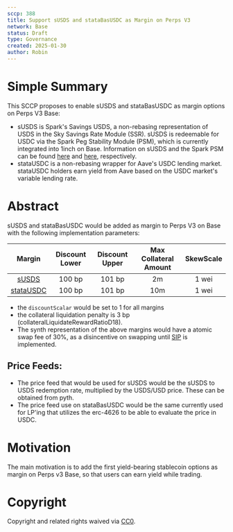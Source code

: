```yaml
---
sccp: 388
title: Support sUSDS and stataBasUSDC as Margin on Perps V3
network: Base
status: Draft
type: Governance
created: 2025-01-30
author: Robin
---
```


# Simple Summary

This SCCP proposes to enable sUSDS and stataBasUSDC as margin options on Perps V3 Base: 
- sUSDS is Spark's Savings USDS, a non-rebasing representation of USDS in the Sky Savings Rate Module (SSR). sUSDS is redeemable for USDC via the Spark Peg Stability Module (PSM), which is currently integrated into 1inch on Base. Information on sUSDS and the Spark PSM can be found [here](https://docs.spark.fi/dev/savings/susds-token) and [here](https://docs.spark.fi/dev/savings/spark-psm), respectively.
- stataUSDC is a non-rebasing wrapper for Aave's USDC lending market. stataUSDC holders earn yield from Aave based on the USDC market's variable lending rate. 

# Abstract


sUSDS and stataBasUSDC would be added as margin to Perps V3 on Base with the following implementation parameters:

| **Margin** | **Discount Lower** | **Discount Upper** | **Max Collateral Amount** | **SkewScale** |
|:----------:|:------------------:|:------------------:|:-------------------------:|:-------------:|
|    [sUSDS](https://basescan.org/address/0x5875eee11cf8398102fdad704c9e96607675467a)   |        100 bp       |        101 bp       |             2m            |     1 wei     |
|  [stataUSDC](https://basescan.org/address/0x4ea71a20e655794051d1ee8b6e4a3269b13ccacc) |        100 bp       |        101 bp       |            10m            |     1 wei     |


- the `discountScalar` would be set to 1 for all margins
- the collateral liquidation penalty is 3 bp (collateralLiquidateRewardRatioD18).
- The synth representation of the above margins would have a atomic swap fee of 30%, as a disincentive on swapping until [SIP](https://sips.synthetix.io/sips/sip-406/) is implemented.

## Price Feeds: 
- The price feed that would be used for sUSDS would be the sUSDS to USDS redemption rate, multiplied by the USDS/USD price. These can be obtained from pyth.
- The price feed use on stataBasUSDC would be the same currently used for LP'ing that utilizes the erc-4626 to be able to evaluate the price in USDC.


# Motivation

The main motivation is to add the first yield-bearing stablecoin options as margin on Perps v3 Base, so that users can earn yield while trading.


# Copyright
Copyright and related rights waived via [CC0](https://creativecommons.org/publicdomain/zero/1.0/).
